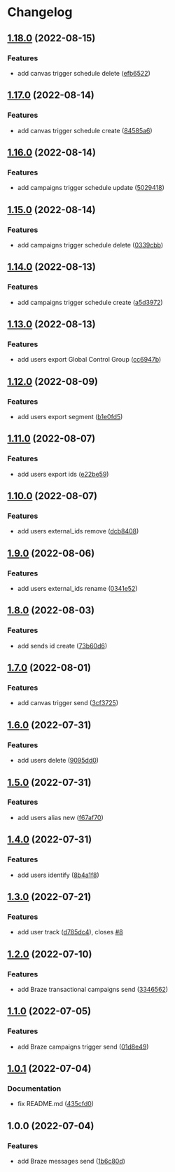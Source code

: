 # Changelog

## [1.18.0](https://github.com/remarkablemark/braze-api/compare/v1.17.0...v1.18.0) (2022-08-15)


### Features

* add canvas trigger schedule delete ([efb6522](https://github.com/remarkablemark/braze-api/commit/efb6522e5e8c24add6c52d847935070a4f4a4fdf))

## [1.17.0](https://github.com/remarkablemark/braze-api/compare/v1.16.0...v1.17.0) (2022-08-14)


### Features

* add canvas trigger schedule create ([84585a6](https://github.com/remarkablemark/braze-api/commit/84585a6c18440478ee4cda4375c7d5f8542127e0))

## [1.16.0](https://github.com/remarkablemark/braze-api/compare/v1.15.0...v1.16.0) (2022-08-14)


### Features

* add campaigns trigger schedule update ([5029418](https://github.com/remarkablemark/braze-api/commit/50294189342e8c2877b363a35a811813a8476bee))

## [1.15.0](https://github.com/remarkablemark/braze-api/compare/v1.14.0...v1.15.0) (2022-08-14)


### Features

* add campaigns trigger schedule delete ([0339cbb](https://github.com/remarkablemark/braze-api/commit/0339cbb5158ade6bb6d0d73f7900ef9c3cf51064))

## [1.14.0](https://github.com/remarkablemark/braze-api/compare/v1.13.0...v1.14.0) (2022-08-13)


### Features

* add campaigns trigger schedule create ([a5d3972](https://github.com/remarkablemark/braze-api/commit/a5d3972db64599922dd97ac01ab00993fe173088))

## [1.13.0](https://github.com/remarkablemark/braze-api/compare/v1.12.0...v1.13.0) (2022-08-13)


### Features

* add users export Global Control Group ([cc6947b](https://github.com/remarkablemark/braze-api/commit/cc6947bd10193b45e06f90935d20aeeafbd6dc77))

## [1.12.0](https://github.com/remarkablemark/braze-api/compare/v1.11.0...v1.12.0) (2022-08-09)


### Features

* add users export segment ([b1e0fd5](https://github.com/remarkablemark/braze-api/commit/b1e0fd58f81597f43082e489a55453ebf65b5780))

## [1.11.0](https://github.com/remarkablemark/braze-api/compare/v1.10.0...v1.11.0) (2022-08-07)


### Features

* add users export ids ([e22be59](https://github.com/remarkablemark/braze-api/commit/e22be59df186df6efc76d9c13f3c9e05b693e883))

## [1.10.0](https://github.com/remarkablemark/braze-api/compare/v1.9.0...v1.10.0) (2022-08-07)


### Features

* add users external_ids remove ([dcb8408](https://github.com/remarkablemark/braze-api/commit/dcb8408385e1df16c5c5cb95b26bda12fa9426b2))

## [1.9.0](https://github.com/remarkablemark/braze-api/compare/v1.8.0...v1.9.0) (2022-08-06)


### Features

* add users external_ids rename ([0341e52](https://github.com/remarkablemark/braze-api/commit/0341e52c569eaf8cd77a7db82c007ca54db1c66d))

## [1.8.0](https://github.com/remarkablemark/braze-api/compare/v1.7.0...v1.8.0) (2022-08-03)


### Features

* add sends id create ([73b60d6](https://github.com/remarkablemark/braze-api/commit/73b60d68f78cf245b56e55a307035fe93e61901f))

## [1.7.0](https://github.com/remarkablemark/braze-api/compare/v1.6.0...v1.7.0) (2022-08-01)


### Features

* add canvas trigger send ([3cf3725](https://github.com/remarkablemark/braze-api/commit/3cf37256a2f1a104c11a0a54041893dd7cd7d4e0))

## [1.6.0](https://github.com/remarkablemark/braze-api/compare/v1.5.0...v1.6.0) (2022-07-31)


### Features

* add users delete ([9095dd0](https://github.com/remarkablemark/braze-api/commit/9095dd0db4d8fc75e8d514f99fc85bc7005d1cab))

## [1.5.0](https://github.com/remarkablemark/braze-api/compare/v1.4.0...v1.5.0) (2022-07-31)


### Features

* add users alias new ([f67af70](https://github.com/remarkablemark/braze-api/commit/f67af70e1b240eecd025b0fce8df28c29817e73c))

## [1.4.0](https://github.com/remarkablemark/braze-api/compare/v1.3.0...v1.4.0) (2022-07-31)


### Features

* add users identify ([8b4a1f8](https://github.com/remarkablemark/braze-api/commit/8b4a1f8aa2ddc1f22212d06907df72eb52dba652))

## [1.3.0](https://github.com/remarkablemark/braze-api/compare/v1.2.0...v1.3.0) (2022-07-21)


### Features

* add user track ([d785dc4](https://github.com/remarkablemark/braze-api/commit/d785dc40845b36db660a0c191218bd88a3850d74)), closes [#8](https://github.com/remarkablemark/braze-api/issues/8)

## [1.2.0](https://github.com/remarkablemark/braze-api/compare/v1.1.0...v1.2.0) (2022-07-10)


### Features

* add Braze transactional campaigns send ([3346562](https://github.com/remarkablemark/braze-api/commit/33465626788bf7e24434bb6603459fb63c39014b))

## [1.1.0](https://github.com/remarkablemark/braze-api/compare/v1.0.1...v1.1.0) (2022-07-05)


### Features

* add Braze campaigns trigger send ([01d8e49](https://github.com/remarkablemark/braze-api/commit/01d8e4921a8157597a5c4537e4ce225205d003c4))

## [1.0.1](https://github.com/remarkablemark/braze-api/compare/v1.0.0...v1.0.1) (2022-07-04)


### Documentation

* fix README.md ([435cfd0](https://github.com/remarkablemark/braze-api/commit/435cfd029a1132c2301b458ff96c3ea20982e04a))

## 1.0.0 (2022-07-04)


### Features

* add Braze messages send ([1b6c80d](https://github.com/remarkablemark/braze-api/commit/1b6c80d93475799e5ebc2e328319079656ef7c29))

